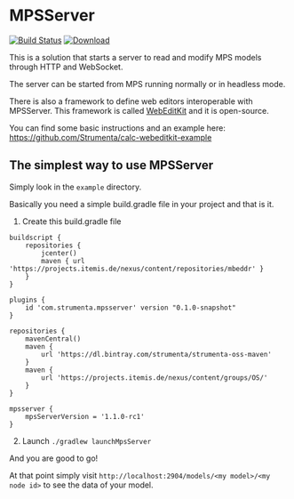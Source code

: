 # MPSServer

[![Build Status](https://img.shields.io/endpoint.svg?url=https%3A%2F%2Factions-badge.atrox.dev%2FStrumenta%2FMPSServer%2Fbadge&style=flat)](https://actions-badge.atrox.dev/Strumenta/MPSServer/goto)
[ ![Download](https://api.bintray.com/packages/strumenta/strumenta-oss-maven/MPSServer/images/download.svg) ](https://bintray.com/strumenta/strumenta-oss-maven/MPSServer/_latestVersion)


This is a solution that starts a server to read and modify MPS models through HTTP and WebSocket.

The server can be started from MPS running normally or in headless mode.

There is also a framework to define web editors interoperable with MPSServer. This framework is called [WebEditKit](https://github.com/Strumenta/webeditkit) and it is open-source.

You can find some basic instructions and an example here: https://github.com/Strumenta/calc-webeditkit-example

## The simplest way to use MPSServer

Simply look in the `example` directory.

Basically you need a simple build.gradle file in your project and that is it.

1. Create this build.gradle file

```
buildscript {
    repositories {
        jcenter()
        maven { url 'https://projects.itemis.de/nexus/content/repositories/mbeddr' }
    }
}

plugins {
    id 'com.strumenta.mpsserver' version "0.1.0-snapshot"
}

repositories {
	mavenCentral()
	maven {
		url 'https://dl.bintray.com/strumenta/strumenta-oss-maven'
	}
	maven {
		url 'https://projects.itemis.de/nexus/content/groups/OS/'
	}
}

mpsserver {
	mpsServerVersion = '1.1.0-rc1'
}
```

2. Launch `./gradlew launchMpsServer`

And you are good to go!

At that point simply visit `http://localhost:2904/models/<my model>/<my node id>` to see the data of your model.